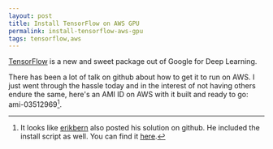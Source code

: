 ```yaml
---
layout: post
title: Install TensorFlow on AWS GPU
permalink: install-tensorflow-aws-gpu
tags: tensorflow,aws
---
```


[TensorFlow](http://tensorflow.org/) is a new and sweet package out of Google for Deep Learning.

There has been a lot of talk on github about how to get it to run on AWS. I just went through the hassle today and in the interest of not having others endure the same, here's an AMI ID on AWS with it built and ready to go: ami-03512969[^1].

[^1]: It looks like [erikbern](https://gist.github.com/erikbern) also posted his solution on github. He included the install script as well. You can find it [here](https://gist.github.com/erikbern/78ba519b97b440e10640).